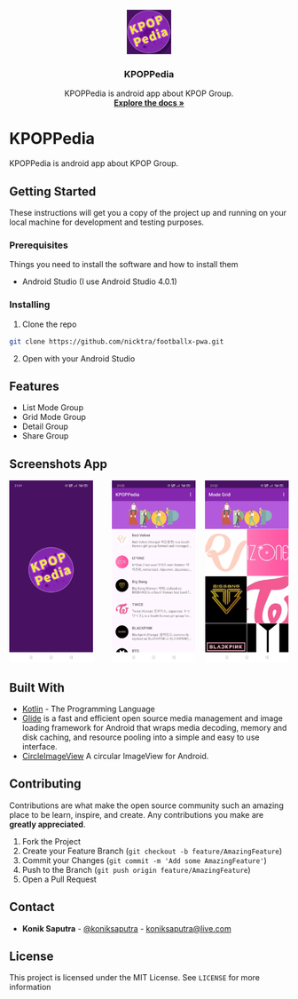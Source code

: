 <p align="center">
  <a href="https://github.com/nicktra/kpoppedia">
    <img src="app/src/main/res/drawable/icon.jpg" alt="Logo" width="80" height="80">
  </a>
</p>
  
<h3 align="center">KPOPPedia</h3>

<p align="center">
    KPOPPedia is android app about KPOP Group.
    <br />
    <a href="https://github.com/nicktra/kpoppedia"><strong>Explore the docs »</strong></a>
</p>

# KPOPPedia

KPOPPedia is android app about KPOP Group.

## Getting Started

These instructions will get you a copy of the project up and running on your local machine for development and testing purposes.

### Prerequisites

Things you need to install the software and how to install them

* Android Studio (I use Android Studio 4.0.1)

### Installing

1. Clone the repo
```sh
git clone https://github.com/nicktra/footballx-pwa.git
```
2. Open with your Android Studio

## Features

* List Mode Group
* Grid Mode Group
* Detail Group
* Share Group

## Screenshots App
<pre>
<img src="screenshots/screenshot1.jpg" width="30%">    <img src="screenshots/screenshot2.jpg" width="30%">  <img src="screenshots/screenshot3.jpg" width="30%">    <img src="screenshots/screenshot4.jpg" width="30%">
</pre>

## Built With

* [Kotlin](https://kotlinlang.org/) - The Programming Language
* [Glide](https://github.com/bumptech/glide) is a fast and efficient open source media management and image loading framework for Android that wraps media decoding, memory and disk caching, and resource pooling into a simple and easy to use interface.
* [CircleImageView](https://github.com/hdodenhof/CircleImageView) A circular ImageView for Android.

## Contributing

Contributions are what make the open source community such an amazing place to be learn, inspire, and create. Any contributions you make are **greatly appreciated**.

1. Fork the Project
2. Create your Feature Branch (`git checkout -b feature/AmazingFeature`)
3. Commit your Changes (`git commit -m 'Add some AmazingFeature'`)
4. Push to the Branch (`git push origin feature/AmazingFeature`)
5. Open a Pull Request

## Contact

* **Konik Saputra** - [@koniksaputra](https://twitter.com/koniksaputra) - koniksaputra@live.com

## License

This project is licensed under the MIT License. See `LICENSE` for more information